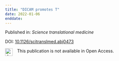 ```yaml
---
title: "DICAM promotes T"
date: 2022-01-06
enddate:
---
```


Published in: *Science translational medicine*

DOI: [10.1126/scitranslmed.abj0473](https://doi.org/10.1126/scitranslmed.abj0473)

<img src=https://upload.wikimedia.org/wikipedia/commons/thumb/0/0e/Closed_Access_logo_transparent.svg/1200px-Closed_Access_logo_transparent.svg.png alt="drawing" width="25" align="left"/> &nbsp;&nbsp;&nbsp;This publication is not available in Open Access.


